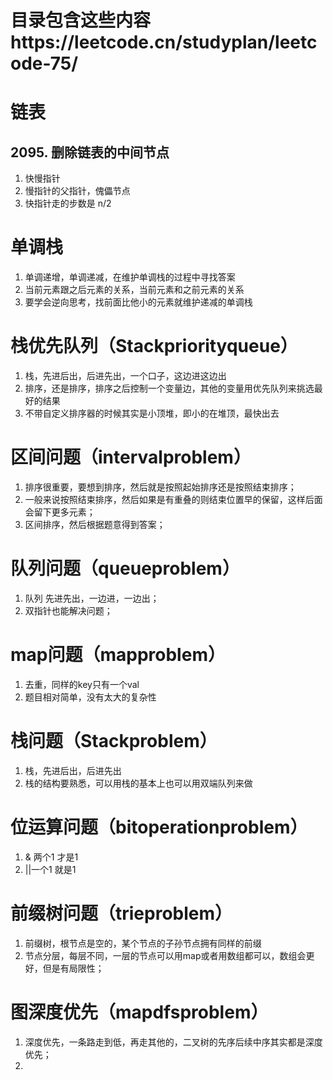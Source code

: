 # 目录包含这些内容https://leetcode.cn/studyplan/leetcode-75/


# 链表
## 2095. 删除链表的中间节点
1. 快慢指针
2. 慢指针的父指针，傀儡节点
3. 快指针走的步数是 n/2

# 单调栈
1. 单调递增，单调递减，在维护单调栈的过程中寻找答案
2. 当前元素跟之后元素的关系，当前元素和之前元素的关系
3. 要学会逆向思考，找前面比他小的元素就维护递减的单调栈

# 栈优先队列（Stackpriorityqueue）
1. 栈，先进后出，后进先出，一个口子，这边进这边出
2. 排序，还是排序，排序之后控制一个变量边，其他的变量用优先队列来挑选最好的结果
3. 不带自定义排序器的时候其实是小顶堆，即小的在堆顶，最快出去

# 区间问题（intervalproblem）
1. 排序很重要，要想到排序，然后就是按照起始排序还是按照结束排序；
2. 一般来说按照结束排序，然后如果是有重叠的则结束位置早的保留，这样后面会留下更多元素；
3. 区间排序，然后根据题意得到答案；

# 队列问题（queueproblem）
1. 队列 先进先出，一边进，一边出；
2. 双指针也能解决问题；

# map问题（mapproblem）
1. 去重，同样的key只有一个val
2. 题目相对简单，没有太大的复杂性

# 栈问题（Stackproblem）
1. 栈，先进后出，后进先出
2. 栈的结构要熟悉，可以用栈的基本上也可以用双端队列来做

# 位运算问题（bitoperationproblem）
1. & 两个1 才是1
2. ||一个1 就是1

# 前缀树问题（trieproblem）
1. 前缀树，根节点是空的，某个节点的子孙节点拥有同样的前缀
2. 节点分层，每层不同，一层的节点可以用map或者用数组都可以，数组会更好，但是有局限性；

# 图深度优先（mapdfsproblem）
1. 深度优先，一条路走到低，再走其他的，二叉树的先序后续中序其实都是深度优先；
2. 